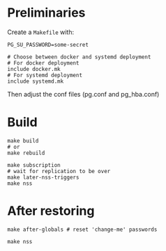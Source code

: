 
# Preliminaries

Create a `Makefile` with:

	PG_SU_PASSWORD=some-secret

	# Choose between docker and systemd deployment
	# For docker deployment
	include docker.mk
	# For systemd deployment
	include systemd.mk


Then adjust the conf files (pg.conf and pg_hba.conf)


# Build

	make build
	# or
	make rebuild

	make subscription
	# wait for replication to be over
	make later-nss-triggers
	make nss


# After restoring

	make after-globals # reset 'change-me' passwords
	
	make nss
